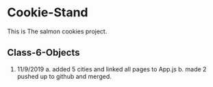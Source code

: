 # Cookie-Stand
This is The salmon cookies project.

## Class-6-Objects
1. 11/9/2019
    a. added 5 cities and linked all pages to App.js
    b. made 2 pushed up to github and merged. 